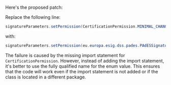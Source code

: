 Here's the proposed patch:

Replace the following line:
```java
signatureParameters.setPermission(CertificationPermission.MINIMAL_CHANGES_PERMITTED);
```
with:
```java
signatureParameters.setPermission(eu.europa.esig.dss.pades.PAdESSignatureParameters.Permission.MINIMAL_CHANGES_PERMITTED);
```
The failure is caused by the missing import statement for `CertificationPermission`. However, instead of adding the import statement, it's better to use the fully qualified name for the enum value. This ensures that the code will work even if the import statement is not added or if the class is located in a different package.
